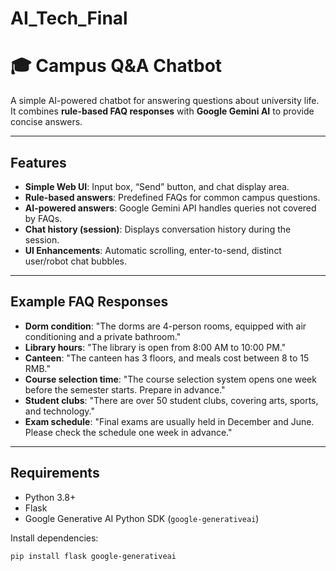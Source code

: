 # AI_Tech_Final
# 🎓 Campus Q&A Chatbot

A simple AI-powered chatbot for answering questions about university life. It combines **rule-based FAQ responses** with **Google Gemini AI** to provide concise answers.

---

## Features

- **Simple Web UI**: Input box, “Send” button, and chat display area.
- **Rule-based answers**: Predefined FAQs for common campus questions.
- **AI-powered answers**: Google Gemini API handles queries not covered by FAQs.
- **Chat history (session)**: Displays conversation history during the session.
- **UI Enhancements**: Automatic scrolling, enter-to-send, distinct user/robot chat bubbles.

---

## Example FAQ Responses

- **Dorm condition**: "The dorms are 4-person rooms, equipped with air conditioning and a private bathroom."
- **Library hours**: "The library is open from 8:00 AM to 10:00 PM."
- **Canteen**: "The canteen has 3 floors, and meals cost between 8 to 15 RMB."
- **Course selection time**: "The course selection system opens one week before the semester starts. Prepare in advance."
- **Student clubs**: "There are over 50 student clubs, covering arts, sports, and technology."
- **Exam schedule**: "Final exams are usually held in December and June. Please check the schedule one week in advance."

---

## Requirements

- Python 3.8+
- Flask
- Google Generative AI Python SDK (`google-generativeai`)

Install dependencies:

```bash
pip install flask google-generativeai
